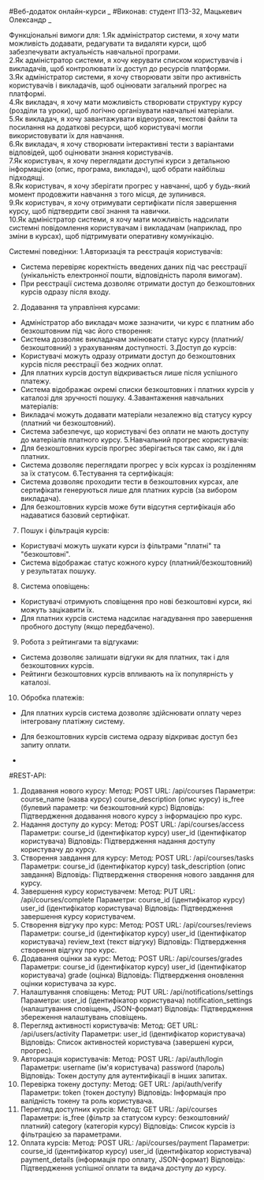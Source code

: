 #Веб-додаток онлайн-курси
_
#Виконав: студент ІПЗ-32, Мацькевич Олександр 
_



Функціональні вимоги для:
1.Як адміністратор системи, я хочу мати можливість додавати, редагувати та видаляти курси, щоб забезпечувати актуальність навчальної програми.    
2.Як адміністратор системи, я хочу керувати списком користувачів і викладачів, щоб контролювати їх доступ до ресурсів платформи.  
3.Як адміністратор системи, я хочу створювати звіти про активність користувачів і викладачів, щоб оцінювати загальний прогрес на платформі.         
4.Як викладач, я хочу мати можливість створювати структуру курсу (розділи та уроки), щоб логічно організувати навчальні матеріали.         
5.Як викладач, я хочу завантажувати відеоуроки, текстові файли та посилання на додаткові ресурси, щоб користувачі могли використовувати їх для навчання.           
6.Як викладач, я хочу створювати інтерактивні тести з варіантами відповідей, щоб оцінювати знання користувачів.            
7.Як користувач, я хочу переглядати доступні курси з детальною інформацією (опис, програма, викладач), щоб обрати найбільш підходящі.            
8.Як користувач, я хочу зберігати прогрес у навчанні, щоб у будь-який момент продовжити навчання з того місця, де зупинився.            
9.Як користувач, я хочу отримувати сертифікати після завершення курсу, щоб підтвердити свої знання та навички.                 
10.Як адміністратор системи, я хочу мати можливість надсилати системні повідомлення користувачам і викладачам (наприклад, про зміни в курсах), щоб підтримувати оперативну комунікацію.




Системні поведінки:
1.Авторизація та реєстрація користувачів:
- Система перевіряє коректність введених даних під час реєстрації (унікальність електронної пошти, відповідність пароля вимогам).
- При реєстрації система дозволяє отримати доступ до безкоштовних курсів одразу після входу.
2. Додавання та управління курсами:
- Адміністратор або викладач може зазначити, чи курс є платним або безкоштовним під час його створення:
- Система дозволяє викладачам змінювати статус курсу (платний/безкоштовний) з урахуванням доступності.
3.Доступ до курсів:
- Користувачі можуть одразу отримати доступ до безкоштовних курсів після реєстрації без жодних оплат.
- Для платних курсів доступ відкривається лише після успішного платежу.
- Система відображає окремі списки безкоштовних і платних курсів у каталозі для зручності пошуку.
4.Завантаження навчальних матеріалів:
- Викладачі можуть додавати матеріали незалежно від статусу курсу (платний чи безкоштовний).
- Система забезпечує, що користувачі без оплати не мають доступу до матеріалів платного курсу.
5.Навчальний прогрес користувачів:
- Для безкоштовних курсів прогрес зберігається так само, як і для платних.
- Система дозволяє переглядати прогрес у всіх курсах із розділенням за їх статусом.
6.Тестування та сертифікація:
- Система дозволяє проходити тести в безкоштовних курсах, але сертифікати генеруються лише для платних курсів (за вибором викладача).
- Для безкоштовних курсів може бути відсутня сертифікація або надаватися базовий сертифікат.
7. Пошук і фільтрація курсів:
- Користувачі можуть шукати курси із фільтрами "платні" та "безкоштовні".
- Система відображає статус кожного курсу (платний/безкоштовний) у результатах пошуку.
8. Система оповіщень:
- Користувачі отримують сповіщення про нові безкоштовні курси, які можуть зацікавити їх.
- Для платних курсів система надсилає нагадування про завершення пробного доступу (якщо передбачено).
9. Робота з рейтингами та відгуками:
- Система дозволяє залишати відгуки як для платних, так і для безкоштовних курсів.
- Рейтинги безкоштовних курсів впливають на їх популярність у каталозі.
10. Обробка платежів:
- Для платних курсів система дозволяє здійснювати оплату через інтегровану платіжну систему.
- Для безкоштовних курсів система одразу відкриває доступ без запиту оплати.


-
#REST-API:


1. Додавання нового курсу:
  Метод: POST
  URL: /api/courses
  Параметри:
    course_name (назва курсу)
    course_description (опис курсу)
    is_free (булевий параметр: чи безкоштовний курс)
  Відповідь: Підтвердження додавання нового курсу з інформацією про курс.
2. Надання доступу до курсу:
  Метод: POST
  URL: /api/courses/access
  Параметри:
    course_id (ідентифікатор курсу)
    user_id (ідентифікатор користувача)
  Відповідь: Підтвердження надання доступу користувачу до курсу.
3. Створення завдання для курсу:
  Метод: POST
  URL: /api/courses/tasks
  Параметри:
    course_id (ідентифікатор курсу)
    task_description (опис завдання)
  Відповідь: Підтвердження створення нового завдання для курсу.
4. Завершення курсу користувачем:
  Метод: PUT
  URL: /api/courses/complete
  Параметри:
    course_id (ідентифікатор курсу)
    user_id (ідентифікатор користувача)
  Відповідь: Підтвердження завершення курсу користувачем.
5. Створення відгуку про курс:
  Метод: POST
  URL: /api/courses/reviews
  Параметри:
    course_id (ідентифікатор курсу)
    user_id (ідентифікатор користувача)
    review_text (текст відгуку)
  Відповідь: Підтвердження створення відгуку про курс.
6. Додавання оцінки за курс:
  Метод: POST
  URL: /api/courses/grades
  Параметри:
    course_id (ідентифікатор курсу)
    user_id (ідентифікатор користувача)
    grade (оцінка)
  Відповідь: Підтвердження оновлення оцінки користувача за курс.
7. Налаштування сповіщень:
  Метод: PUT
  URL: /api/notifications/settings
  Параметри:
    user_id (ідентифікатор користувача)
    notification_settings (налаштування сповіщень, JSON-формат)
  Відповідь: Підтвердження збереження налаштувань сповіщень.
8. Перегляд активності користувачів:
  Метод: GET
  URL: /api/users/activity
  Параметри:
    user_id (ідентифікатор користувача)
  Відповідь: Список активностей користувача (завершені курси, прогрес).
9. Авторизація користувачів:
  Метод: POST
  URL: /api/auth/login
  Параметри:
    username (ім'я користувача)
    password (пароль)
  Відповідь: Токен доступу для аутентифікації в інших запитах.
10. Перевірка токену доступу:
  Метод: GET
  URL: /api/auth/verify
  Параметри:
    token (токен доступу)
  Відповідь: Інформація про валідність токену та роль користувача.
11. Перегляд доступних курсів:
  Метод: GET
  URL: /api/courses
  Параметри:
    is_free (фільтр за статусом курсу: безкоштовний/платний)
    category (категорія курсу)
  Відповідь: Список курсів із фільтрацією за параметрами.
12. Оплата курсів:
  Метод: POST
  URL: /api/courses/payment
  Параметри:
    course_id (ідентифікатор курсу)
    user_id (ідентифікатор користувача)
    payment_details (інформація про оплату, JSON-формат)
  Відповідь: Підтвердження успішної оплати та видача доступу до курсу.



